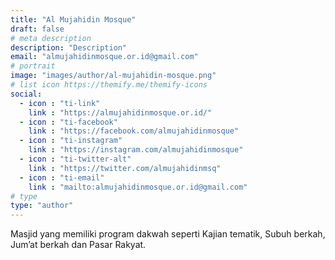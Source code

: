 ```yaml
---
title: "Al Mujahidin Mosque"
draft: false
# meta description
description: "Description"
email: "almujahidinmosque.or.id@gmail.com"
# portrait
image: "images/author/al-mujahidin-mosque.png"
# list icon https://themify.me/themify-icons
social:
  - icon : "ti-link"
    link : "https://almujahidinmosque.or.id/"
  - icon : "ti-facebook"
    link : "https://facebook.com/almujahidinmosque"
  - icon : "ti-instagram"
    link : "https://instagram.com/almujahidinmosque"
  - icon : "ti-twitter-alt"
    link : "https://twitter.com/almujahidinmsq"
  - icon : "ti-email"
    link : "mailto:almujahidinmosque.or.id@gmail.com"
# type
type: "author"
---
```


Masjid yang memiliki program dakwah seperti Kajian tematik, Subuh berkah, Jum’at berkah dan Pasar Rakyat.
